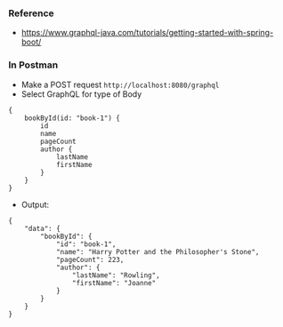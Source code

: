 ### Reference

- https://www.graphql-java.com/tutorials/getting-started-with-spring-boot/


### In Postman
- Make a POST request ```http://localhost:8080/graphql```
- Select GraphQL for type of Body
```
{
    bookById(id: "book-1") {
        id
        name
        pageCount
        author {
            lastName
            firstName
        }
    }
}
```
- Output:
```
{
    "data": {
        "bookById": {
            "id": "book-1",
            "name": "Harry Potter and the Philosopher's Stone",
            "pageCount": 223,
            "author": {
                "lastName": "Rowling",
                "firstName": "Joanne"
            }
        }
    }
}
```